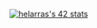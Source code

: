 <a href="https://github.com/oakoudad/badge42"><img src="https://badge.mediaplus.ma/darkblue/helarras" alt="helarras's 42 stats" /></a>
